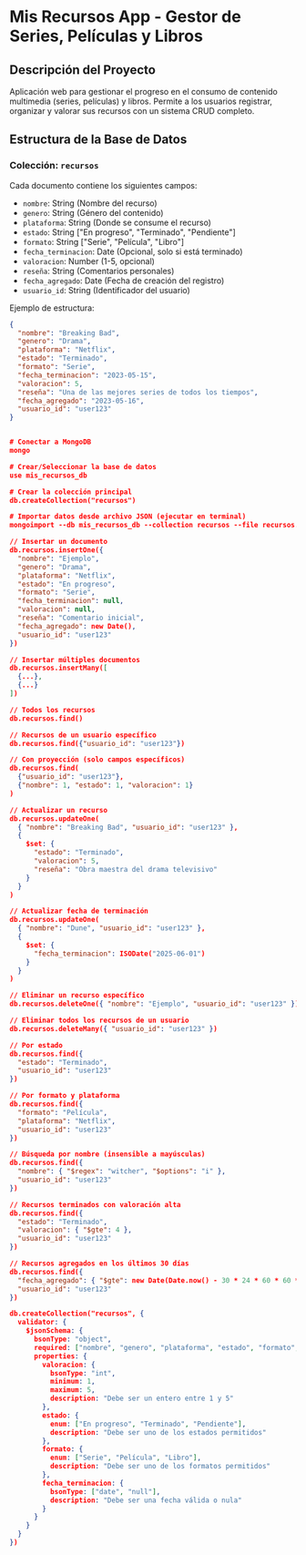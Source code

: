 # Mis Recursos App - Gestor de Series, Películas y Libros

## Descripción del Proyecto

Aplicación web para gestionar el progreso en el consumo de contenido multimedia (series, películas) y libros. Permite a los usuarios registrar, organizar y valorar sus recursos con un sistema CRUD completo.

## Estructura de la Base de Datos

### Colección: `recursos`

Cada documento contiene los siguientes campos:

- `nombre`: String (Nombre del recurso)
- `genero`: String (Género del contenido)
- `plataforma`: String (Donde se consume el recurso)
- `estado`: String ["En progreso", "Terminado", "Pendiente"]
- `formato`: String ["Serie", "Película", "Libro"]
- `fecha_terminacion`: Date (Opcional, solo si está terminado)
- `valoracion`: Number (1-5, opcional)
- `reseña`: String (Comentarios personales)
- `fecha_agregado`: Date (Fecha de creación del registro)
- `usuario_id`: String (Identificador del usuario)

Ejemplo de estructura:

```json
{
  "nombre": "Breaking Bad",
  "genero": "Drama",
  "plataforma": "Netflix",
  "estado": "Terminado",
  "formato": "Serie",
  "fecha_terminacion": "2023-05-15",
  "valoracion": 5,
  "reseña": "Una de las mejores series de todos los tiempos",
  "fecha_agregado": "2023-05-16",
  "usuario_id": "user123"
}


# Conectar a MongoDB
mongo

# Crear/Seleccionar la base de datos
use mis_recursos_db

# Crear la colección principal
db.createCollection("recursos")

# Importar datos desde archivo JSON (ejecutar en terminal)
mongoimport --db mis_recursos_db --collection recursos --file recursos.json --jsonArray

// Insertar un documento
db.recursos.insertOne({
  "nombre": "Ejemplo",
  "genero": "Drama",
  "plataforma": "Netflix",
  "estado": "En progreso",
  "formato": "Serie",
  "fecha_terminacion": null,
  "valoracion": null,
  "reseña": "Comentario inicial",
  "fecha_agregado": new Date(),
  "usuario_id": "user123"
})

// Insertar múltiples documentos
db.recursos.insertMany([
  {...},
  {...}
])

// Todos los recursos
db.recursos.find()

// Recursos de un usuario específico
db.recursos.find({"usuario_id": "user123"})

// Con proyección (solo campos específicos)
db.recursos.find(
  {"usuario_id": "user123"},
  {"nombre": 1, "estado": 1, "valoracion": 1}
)

// Actualizar un recurso
db.recursos.updateOne(
  { "nombre": "Breaking Bad", "usuario_id": "user123" },
  { 
    $set: { 
      "estado": "Terminado",
      "valoracion": 5,
      "reseña": "Obra maestra del drama televisivo" 
    } 
  }
)

// Actualizar fecha de terminación
db.recursos.updateOne(
  { "nombre": "Dune", "usuario_id": "user123" },
  { 
    $set: { 
      "fecha_terminacion": ISODate("2025-06-01")
    } 
  }
)

// Eliminar un recurso específico
db.recursos.deleteOne({ "nombre": "Ejemplo", "usuario_id": "user123" })

// Eliminar todos los recursos de un usuario
db.recursos.deleteMany({ "usuario_id": "user123" })

// Por estado
db.recursos.find({ 
  "estado": "Terminado", 
  "usuario_id": "user123" 
})

// Por formato y plataforma
db.recursos.find({ 
  "formato": "Película",
  "plataforma": "Netflix",
  "usuario_id": "user123"
})

// Búsqueda por nombre (insensible a mayúsculas)
db.recursos.find({ 
  "nombre": { "$regex": "witcher", "$options": "i" },
  "usuario_id": "user123"
})

// Recursos terminados con valoración alta
db.recursos.find({ 
  "estado": "Terminado",
  "valoracion": { "$gte": 4 },
  "usuario_id": "user123"
})

// Recursos agregados en los últimos 30 días
db.recursos.find({
  "fecha_agregado": { "$gte": new Date(Date.now() - 30 * 24 * 60 * 60 * 1000) },
  "usuario_id": "user123"
})

db.createCollection("recursos", {
  validator: {
    $jsonSchema: {
      bsonType: "object",
      required: ["nombre", "genero", "plataforma", "estado", "formato", "fecha_agregado", "usuario_id"],
      properties: {
        valoracion: {
          bsonType: "int",
          minimum: 1,
          maximum: 5,
          description: "Debe ser un entero entre 1 y 5"
        },
        estado: {
          enum: ["En progreso", "Terminado", "Pendiente"],
          description: "Debe ser uno de los estados permitidos"
        },
        formato: {
          enum: ["Serie", "Película", "Libro"],
          description: "Debe ser uno de los formatos permitidos"
        },
        fecha_terminacion: {
          bsonType: ["date", "null"],
          description: "Debe ser una fecha válida o nula"
        }
      }
    }
  }
})